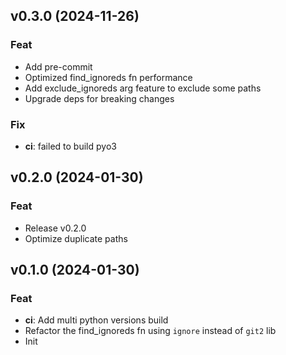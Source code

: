 ## v0.3.0 (2024-11-26)

### Feat

- Add pre-commit
- Optimized find_ignoreds fn performance
- Add exclude_ignoreds arg feature to exclude some paths
- Upgrade deps for breaking changes

### Fix

- **ci**: failed to build pyo3

## v0.2.0 (2024-01-30)

### Feat

- Release v0.2.0
- Optimize duplicate paths

## v0.1.0 (2024-01-30)

### Feat

- **ci**: Add multi python versions build
- Refactor the find_ignoreds fn using `ignore` instead of `git2` lib
- Init
